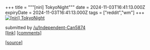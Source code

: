 +++
title = """[niri] TokyoNight"""
date = 2024-11-03T16:41:13.000Z
expiryDate = 2024-11-03T16:41:13.000Z
tags = ["reddit","wm"]
+++
[![[niri] TokyoNight](https://external-preview.redd.it/YXUxcjkwdDN0cHlkMTa8fr9oH0_F8PScr10hs5YrKeBE1wsLjU6U-mxgWa51.png?width=640&crop=smart&auto=webp&s=d951047434624b192a820d39f6406c279524f802 "[niri] TokyoNight")](https://www.reddit.com/r/unixporn/comments/1gir2ns/niri_tokyonight/)

submitted by [/u/Independent-Can5874](https://www.reddit.com/user/Independent-Can5874)  
[\[link\]](https://v.redd.it/l8zx3ys3tpyd1) [\[comments\]](https://www.reddit.com/r/unixporn/comments/1gir2ns/niri_tokyonight/)

[[source]](https://www.reddit.com/r/unixporn/comments/1gir2ns/niri_tokyonight/)
